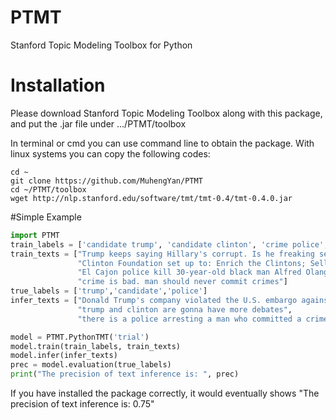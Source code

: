 # PTMT

Stanford Topic Modeling Toolbox for Python

# Installation
Please download Stanford Topic Modeling Toolbox along with this package, and put the .jar file under .../PTMT/toolbox

In terminal or cmd you can use command line to obtain the package. With linux systems you can copy the following codes:

```shell
cd ~
git clone https://github.com/MuhengYan/PTMT
cd ~/PTMT/toolbox
wget http://nlp.stanford.edu/software/tmt/tmt-0.4/tmt-0.4.0.jar
```

#Simple Example

```python
import PTMT
train_labels = ['candidate trump', 'candidate clinton', 'crime police', 'crime']
train_texts = ["Trump keeps saying Hillary's corrupt. Is he freaking serious?! He's the one with a whole resume of corruption.",
               "Clinton Foundation set up to: Enrich the Clintons; Sell access; rade political favors. Influence peddling",
               "El Cajon police kill 30-year-old black man Alfred Olango Police in El Cajon, California",
               "crime is bad. man should never commit crimes"]
true_labels = ['trump','candidate','police']
infer_texts = ["Donald Trump's company violated the U.S. embargo against Cuba",
               "trump and clinton are gonna have more debates",
               "there is a police arresting a man who committed a crime"]

model = PTMT.PythonTMT('trial')
model.train(train_labels, train_texts)
model.infer(infer_texts)
prec = model.evaluation(true_labels)
print("The precision of text inference is: ", prec)
```

If you have installed the package correctly, it would eventually shows "The precision of text inference is: 0.75"

